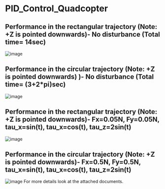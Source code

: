 # PID_Control_Quadcopter
## Performance in the rectangular trajectory (Note: +Z is pointed downwards)- No disturbance (Total time= 14sec)
![image](https://github.com/Alvin-pc/PID_Control_Quadcopter/assets/105581851/2e740b1e-3559-4c88-9548-bec66804deff)
## Performance in the circular trajectory (Note: +Z is pointed downwards) )- No disturbance (Total time= (3+2*pi)sec)
![image](https://github.com/Alvin-pc/PID_Control_Quadcopter/assets/105581851/0e9ed1a7-e3be-4da5-8a6c-2423c1e6c607)
## Performance in the rectangular trajectory (Note: +Z is pointed downwards)- Fx=0.05N, Fy=0.05N, tau_x=sin(t), tau_x=cos(t), tau_z=2sin(t)
![image](https://github.com/Alvin-pc/PID_Control_Quadcopter/assets/105581851/a9b3bb7c-36f0-4139-924c-b216cb3bfe98)
## Performance in the circular trajectory (Note: +Z is pointed downwards)- Fx=0.5N, Fy=0.5N, tau_x=sin(t), tau_x=cos(t), tau_z=2sin(t)
![image](https://github.com/Alvin-pc/PID_Control_Quadcopter/assets/105581851/3df6e7f4-917d-4ff5-bc9d-efb25c11a11d)
For more details look at the attached documents.
